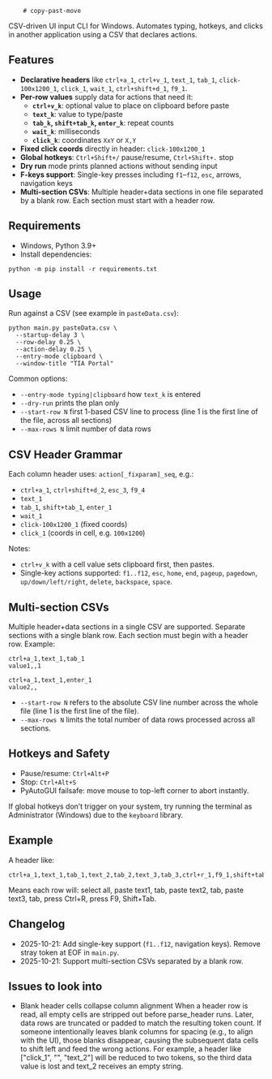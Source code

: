         # copy-past-move

CSV-driven UI input CLI for Windows. Automates typing, hotkeys, and clicks in another application using a CSV that declares actions.

## Features
- **Declarative headers** like `ctrl+a_1`, `ctrl+v_1`, `text_1`, `tab_1`, `click-100x1200_1`, `click_1`, `wait_1`, `ctrl+shift+d_1`, `f9_1`.
- **Per-row values** supply data for actions that need it:
  - **`ctrl+v_k`**: optional value to place on clipboard before paste
  - **`text_k`**: value to type/paste
  - **`tab_k`, `shift+tab_k`, `enter_k`**: repeat counts
  - **`wait_k`**: milliseconds
  - **`click_k`**: coordinates `XxY` or `X,Y`
- **Fixed click coords** directly in header: `click-100x1200_1`
- **Global hotkeys**: `Ctrl+Shift+/` pause/resume, `Ctrl+Shift+.` stop
- **Dry run** mode prints planned actions without sending input
- **F-keys support**: Single-key presses including `f1`–`f12`, `esc`, arrows, navigation keys
- **Multi-section CSVs**: Multiple header+data sections in one file separated by a blank row. Each section must start with a header row.

## Requirements
- Windows, Python 3.9+
- Install dependencies:
```
python -m pip install -r requirements.txt
```

## Usage
Run against a CSV (see example in `pasteData.csv`):
```
python main.py pasteData.csv \
  --startup-delay 3 \
  --row-delay 0.25 \
  --action-delay 0.25 \
  --entry-mode clipboard \
  --window-title "TIA Portal"
```

Common options:
- `--entry-mode typing|clipboard` how `text_k` is entered
- `--dry-run` prints the plan only
- `--start-row N` first 1-based CSV line to process (line 1 is the first line of the file, across all sections)
- `--max-rows N` limit number of data rows

## CSV Header Grammar
Each column header uses: `action[_fixparam]_seq`, e.g.:
- `ctrl+a_1`, `ctrl+shift+d_2`, `esc_3`, `f9_4`
- `text_1`
- `tab_1`, `shift+tab_1`, `enter_1`
- `wait_1`
- `click-100x1200_1` (fixed coords)
- `click_1` (coords in cell, e.g. `100x1200`)

Notes:
- `ctrl+v_k` with a cell value sets clipboard first, then pastes.
- Single-key actions supported: `f1..f12`, `esc`, `home`, `end`, `pageup`, `pagedown`, `up/down/left/right`, `delete`, `backspace`, `space`.

## Multi-section CSVs
Multiple header+data sections in a single CSV are supported. Separate sections with a single blank row. Each section must begin with a header row. Example:
```csv
ctrl+a_1,text_1,tab_1
value1,,1

ctrl+a_1,text_1,enter_1
value2,,
```
- `--start-row N` refers to the absolute CSV line number across the whole file (line 1 is the first line of the file).
- `--max-rows N` limits the total number of data rows processed across all sections.

## Hotkeys and Safety
- Pause/resume: `Ctrl+Alt+P`
- Stop: `Ctrl+Alt+S`
- PyAutoGUI failsafe: move mouse to top-left corner to abort instantly.

If global hotkeys don’t trigger on your system, try running the terminal as Administrator (Windows) due to the `keyboard` library.

## Example
A header like:
```
ctrl+a_1,text_1,tab_1,text_2,tab_2,text_3,tab_3,ctrl+r_1,f9_1,shift+tab_1
```
Means each row will: select all, paste text1, tab, paste text2, tab, paste text3, tab, press Ctrl+R, press F9, Shift+Tab.

## Changelog
- 2025-10-21: Add single-key support (`f1..f12`, navigation keys). Remove stray token at EOF in `main.py`.
- 2025-10-21: Support multi-section CSVs separated by a blank row.

## Issues to look into
- Blank header cells collapse column alignment
  When a header row is read, all empty cells are stripped out before parse_header runs. Later, data rows are truncated or padded to match the resulting token count. If someone intentionally leaves blank columns for spacing (e.g., to align with the UI), those blanks disappear, causing the subsequent data cells to shift left and feed the wrong actions. For example, a header like ["click_1", "", "text_2"] will be reduced to two tokens, so the third data value is lost and text_2 receives an empty string.